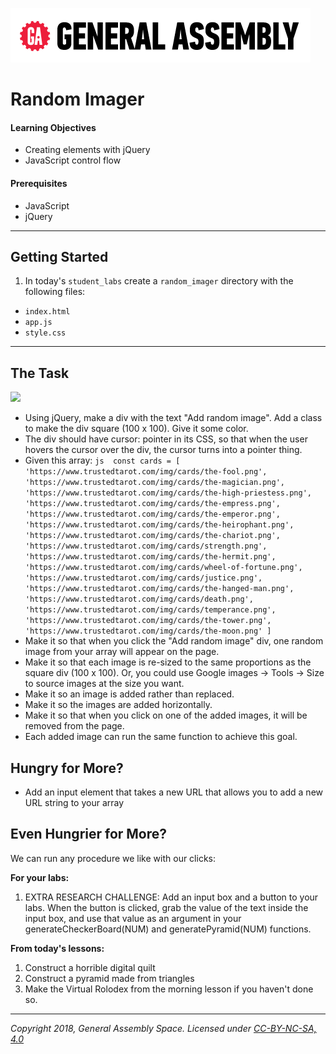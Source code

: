 [![General Assembly Logo](/ga_cog.png)](https://generalassemb.ly)

# Random Imager

#### Learning Objectives

- Creating elements with jQuery
- JavaScript control flow

#### Prerequisites

- JavaScript
- jQuery

---

## Getting Started

1. In today's `student_labs` create a `random_imager` directory with the following files: 

  - `index.html`
  - `app.js`
  - `style.css`

---

## The Task 

![](https://i.imgur.com/XBC5rpN.png)

- Using jQuery, make a div with the text "Add random image". Add a class to make the div square (100 x 100). Give it some color.
- The div should have cursor: pointer in its CSS, so that when the user hovers the cursor over the div, the cursor turns into a pointer thing.
- Given this array: ```js 
const cards = [
  'https://www.trustedtarot.com/img/cards/the-fool.png',
  'https://www.trustedtarot.com/img/cards/the-magician.png',
  'https://www.trustedtarot.com/img/cards/the-high-priestess.png',
  'https://www.trustedtarot.com/img/cards/the-empress.png',
  'https://www.trustedtarot.com/img/cards/the-emperor.png',
  'https://www.trustedtarot.com/img/cards/the-heirophant.png',
  'https://www.trustedtarot.com/img/cards/the-chariot.png',
  'https://www.trustedtarot.com/img/cards/strength.png',
  'https://www.trustedtarot.com/img/cards/the-hermit.png',
  'https://www.trustedtarot.com/img/cards/wheel-of-fortune.png',
  'https://www.trustedtarot.com/img/cards/justice.png',
  'https://www.trustedtarot.com/img/cards/the-hanged-man.png',
  'https://www.trustedtarot.com/img/cards/death.png',
  'https://www.trustedtarot.com/img/cards/temperance.png',
  'https://www.trustedtarot.com/img/cards/the-tower.png',
  'https://www.trustedtarot.com/img/cards/the-moon.png'
]```
- Make it so that when you click the "Add random image" div, one random image from your array will appear on the page.
- Make it so that each image is re-sized to the same proportions as the square div (100 x 100). Or, you could use Google images -> Tools -> Size to source images at the size you want.
- Make it so an image is added rather than replaced.
- Make it so the images are added horizontally.
- Make it so that when you click on one of the added images, it will be removed from the page.
- Each added image can run the same function to achieve this goal.

## Hungry for More? 
- Add an input element that takes a new URL that allows you to add a new URL string to your array

## Even Hungrier for More?

We can run any procedure we like with our clicks:

**For your labs:**

1. EXTRA RESEARCH CHALLENGE: Add an input box and a button to your labs. When the button is clicked, grab the value of the text inside the input box, and use that value as an argument in your generateCheckerBoard(NUM) and generatePyramid(NUM) functions.

**From today's lessons:**

1. Construct a horrible digital quilt
1. Construct a pyramid made from triangles
1. Make the Virtual Rolodex from the morning lesson if you haven't done so.

---

*Copyright 2018, General Assembly Space. Licensed under [CC-BY-NC-SA, 4.0](https://creativecommons.org/licenses/by-nc-sa/4.0/)*
